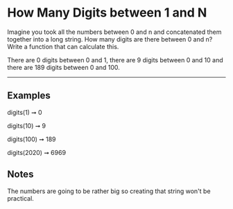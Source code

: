 # How Many Digits between 1 and N

Imagine you took all the numbers between 0 and n and concatenated them together into a long string. How many digits are there between 0 and n? Write a function that can calculate this.

There are 0 digits between 0 and 1, there are 9 digits between 0 and 10 and there are 189 digits between 0 and 100.

---

## Examples

digits(1) ➞ 0

digits(10) ➞ 9

digits(100) ➞ 189

digits(2020) ➞ 6969

## Notes

The numbers are going to be rather big so creating that string won't be practical.
